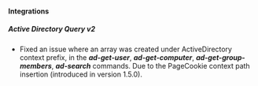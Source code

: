 
#### Integrations
##### Active Directory Query v2
- Fixed an issue where an array was created under ActiveDirectory context prefix, in the ***ad-get-user***, ***ad-get-computer***, ***ad-get-group-members***, ***ad-search*** commands.
Due to the PageCookie context path insertion (introduced in version 1.5.0).